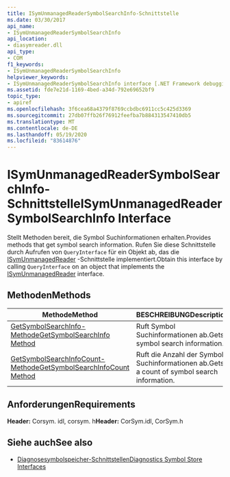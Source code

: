 ```yaml
---
title: ISymUnmanagedReaderSymbolSearchInfo-Schnittstelle
ms.date: 03/30/2017
api_name:
- ISymUnmanagedReaderSymbolSearchInfo
api_location:
- diasymreader.dll
api_type:
- COM
f1_keywords:
- ISymUnmanagedReaderSymbolSearchInfo
helpviewer_keywords:
- ISymUnmanagedReaderSymbolSearchInfo interface [.NET Framework debugging]
ms.assetid: fde7e21d-1169-4bed-a34d-792e69652bf9
topic_type:
- apiref
ms.openlocfilehash: 3f6cea68a4379f8769ccbdbc6911cc5c425d3369
ms.sourcegitcommit: 27db07ffb26f76912feefba7b884313547410db5
ms.translationtype: MT
ms.contentlocale: de-DE
ms.lasthandoff: 05/19/2020
ms.locfileid: "83614876"
---
```

# <a name="isymunmanagedreadersymbolsearchinfo-interface"></a><span data-ttu-id="1398c-102">ISymUnmanagedReaderSymbolSearchInfo-Schnittstelle</span><span class="sxs-lookup"><span data-stu-id="1398c-102">ISymUnmanagedReaderSymbolSearchInfo Interface</span></span>
<span data-ttu-id="1398c-103">Stellt Methoden bereit, die Symbol Suchinformationen erhalten.</span><span class="sxs-lookup"><span data-stu-id="1398c-103">Provides methods that get symbol search information.</span></span> <span data-ttu-id="1398c-104">Rufen Sie diese Schnittstelle durch Aufrufen von `QueryInterface` für ein Objekt ab, das die [ISymUnmanagedReader](isymunmanagedreader-interface.md) -Schnittstelle implementiert.</span><span class="sxs-lookup"><span data-stu-id="1398c-104">Obtain this interface by calling `QueryInterface` on an object that implements the [ISymUnmanagedReader](isymunmanagedreader-interface.md) interface.</span></span>  
  
## <a name="methods"></a><span data-ttu-id="1398c-105">Methoden</span><span class="sxs-lookup"><span data-stu-id="1398c-105">Methods</span></span>  
  
|<span data-ttu-id="1398c-106">Methode</span><span class="sxs-lookup"><span data-stu-id="1398c-106">Method</span></span>|<span data-ttu-id="1398c-107">BESCHREIBUNG</span><span class="sxs-lookup"><span data-stu-id="1398c-107">Description</span></span>|  
|------------|-----------------|  
|[<span data-ttu-id="1398c-108">GetSymbolSearchInfo-Methode</span><span class="sxs-lookup"><span data-stu-id="1398c-108">GetSymbolSearchInfo Method</span></span>](isymunmanagedreadersymbolsearchinfo-getsymbolsearchinfo-method.md)|<span data-ttu-id="1398c-109">Ruft Symbol Suchinformationen ab.</span><span class="sxs-lookup"><span data-stu-id="1398c-109">Gets symbol search information.</span></span>|  
|[<span data-ttu-id="1398c-110">GetSymbolSearchInfoCount-Methode</span><span class="sxs-lookup"><span data-stu-id="1398c-110">GetSymbolSearchInfoCount Method</span></span>](isymunmanagedreadersymbolsearchinfo-getsymbolsearchinfocount-method.md)|<span data-ttu-id="1398c-111">Ruft die Anzahl der Symbol Suchinformationen ab.</span><span class="sxs-lookup"><span data-stu-id="1398c-111">Gets a count of symbol search information.</span></span>|  
  
## <a name="requirements"></a><span data-ttu-id="1398c-112">Anforderungen</span><span class="sxs-lookup"><span data-stu-id="1398c-112">Requirements</span></span>  
 <span data-ttu-id="1398c-113">**Header:** Corsym. idl, corsym. h</span><span class="sxs-lookup"><span data-stu-id="1398c-113">**Header:** CorSym.idl, CorSym.h</span></span>  
  
## <a name="see-also"></a><span data-ttu-id="1398c-114">Siehe auch</span><span class="sxs-lookup"><span data-stu-id="1398c-114">See also</span></span>

- [<span data-ttu-id="1398c-115">Diagnosesymbolspeicher-Schnittstellen</span><span class="sxs-lookup"><span data-stu-id="1398c-115">Diagnostics Symbol Store Interfaces</span></span>](diagnostics-symbol-store-interfaces.md)
